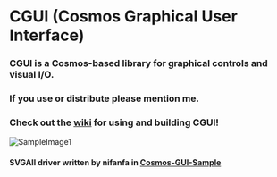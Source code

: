 # CGUI (Cosmos Graphical User Interface)
### CGUI is a Cosmos-based library for graphical controls and visual I/O. 

### If you use or distribute please mention me.

### Check out the [wiki](https://github.com/sudopigeek/CGUI/wiki) for using and building CGUI!

![SampleImage1](https://github.com/sudopigeek/CGUI/blob/main/png3.png?raw=true)

#### SVGAII driver written by nifanfa in [Cosmos-GUI-Sample](https://github.com/nifanfa/Cosmos-GUI-Sample)


